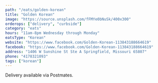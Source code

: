 ```yaml
---
path: "/eats/golden-korean"
title: "Golden Korean"
image: "https://source.unsplash.com/fFMYe0bNuSk/400x300"
orderops: ["delivery", "curbside"]
category: "eats"
hours: "11am-8pm Wednesday through Monday"
eatsType: "Korean"
website: "https://www.facebook.com/Golden-Korean-113843188664619"
facebook: "https://www.facebook.com/Golden-Korean-113843188664619"
address: "1406 W Sunshine St Ste A Springfield, Missouri 65807"
phone: "4178321093"
tags: ["korean"]
---
```


Delivery available via Postmates.
